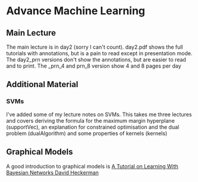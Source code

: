 Advance Machine Learning
========================

## Main Lecture

The main lecture is in day2 (sorry I can't count).  day2.pdf shows the full tutorials with annotations, but is a pain to read
except in presentation mode.  The day2_prn versions don't show the annotations, but are easier to read and to print.  The _prn_4
and prn_8 version show 4 and 8 pages per day

## Additional Material

### SVMs

I've added some of my lecture notes on SVMs.  This takes me three lectures and covers deriving the formula for the maximum margin
hyperplane (supportVec), an explanation for constrained optimisation and the dual problem (dualAlgorithm) and some properties of
kernels (kernels)

## Graphical Models

A good introduction to graphical models is [A Tutorial on Learning With Bayesian Networks David Heckerman](https://www.google.com/url?sa=t&rct=j&q=&esrc=s&source=web&cd=3&cad=rja&uact=8&ved=2ahUKEwjr8prX5cXhAhWCs3EKHTosCh0QFjACegQIABAC&url=https%3A%2F%2Fwww.cse.unr.edu%2F~bebis%2FCS479%2FReadings%2Fbayesian_nets.pdf&usg=AOvVaw335-X0IB5UA4ueGpHk406V)

~~~
